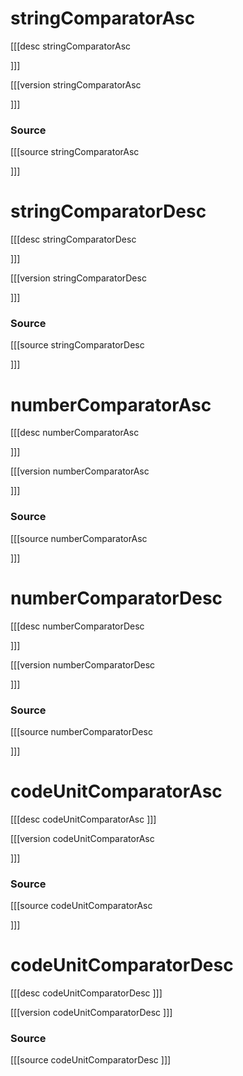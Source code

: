 # stringComparatorAsc
[[[desc stringComparatorAsc

]]]

[[[version stringComparatorAsc
  
]]]

### Source
[[[source stringComparatorAsc
  
]]]
# stringComparatorDesc
[[[desc stringComparatorDesc

]]]

[[[version stringComparatorDesc
  
]]]
### Source
[[[source stringComparatorDesc
  
]]]
# numberComparatorAsc
[[[desc numberComparatorAsc

]]]

[[[version numberComparatorAsc
  
]]]
### Source
[[[source numberComparatorAsc
  
]]]
# numberComparatorDesc
[[[desc numberComparatorDesc

]]]

[[[version numberComparatorDesc
  
]]]
### Source
[[[source numberComparatorDesc
  
]]]

# codeUnitComparatorAsc
[[[desc codeUnitComparatorAsc
]]]

[[[version codeUnitComparatorAsc
  
]]]
### Source
[[[source codeUnitComparatorAsc
  
]]]
# codeUnitComparatorDesc
[[[desc codeUnitComparatorDesc
]]]

[[[version codeUnitComparatorDesc
]]]
### Source
[[[source codeUnitComparatorDesc
]]]